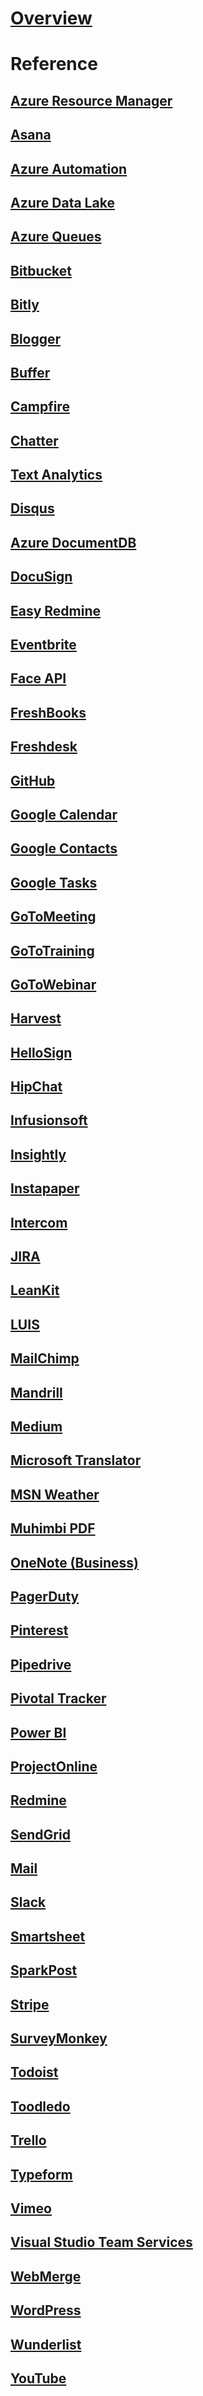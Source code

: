 # [Overview](index.md)

# Reference

## [Azure Resource Manager](ARM/index.md)

## [Asana](Asana/index.md)

## [Azure Automation](AzureAutomation/index.md)

## [Azure Data Lake](AzureDataLake/index.md)

## [Azure Queues](AzureQueues/index.md)

## [Bitbucket](Bitbucket/index.md)

## [Bitly](Bitly/index.md)

## [Blogger](Blogger/index.md)

## [Buffer](Buffer/index.md)

## [Campfire](Campfire/index.md)

## [Chatter](Chatter/index.md)

## [Text Analytics](CognitiveServicesTextAnalytics/index.md)

## [Disqus](Disqus/index.md)

## [Azure DocumentDB](DocumentDB/index.md)

## [DocuSign](DocuSign/index.md)

## [Easy Redmine](EasyRedmine/index.md)

## [Eventbrite](Eventbrite/index.md)

## [Face API](FaceAPI/index.md)

## [FreshBooks](FreshBooks/index.md)

## [Freshdesk](Freshdesk/index.md)

## [GitHub](GitHub/index.md)

## [Google Calendar](GoogleCalendar/index.md)

## [Google Contacts](GoogleContacts/index.md)

## [Google Tasks](GoogleTasks/index.md)

## [GoToMeeting](GoToMeeting/index.md)

## [GoToTraining](GoToTraining/index.md)

## [GoToWebinar](GoToWebinar/index.md)

## [Harvest](Harvest/index.md)

## [HelloSign](HelloSign/index.md)

## [HipChat](HipChat/index.md)

## [Infusionsoft](Infusionsoft/index.md)

## [Insightly](Insightly/index.md)

## [Instapaper](Instapaper/index.md)

## [Intercom](Intercom/index.md)

## [JIRA](JIRA/index.md)

## [LeanKit](LeanKit/index.md)

## [LUIS](LUIS/index.md)

## [MailChimp](MailChimp/index.md)

## [Mandrill](Mandrill/index.md)

## [Medium](Medium/index.md)

## [Microsoft Translator](MicrosoftTranslator/index.md)

## [MSN Weather](MsnWeather/index.md)

## [Muhimbi PDF](Muhimbi/index.md)

## [OneNote (Business)](OneNote/index.md)

## [PagerDuty](PagerDuty/index.md)

## [Pinterest](Pinterest/index.md)

## [Pipedrive](Pipedrive/index.md)

## [Pivotal Tracker](PivotalTracker/index.md)

## [Power BI](PowerBI/index.md)

## [ProjectOnline](ProjectOnline/index.md)

## [Redmine](Redmine/index.md)

## [SendGrid](SendGrid/index.md)

## [Mail](SendMail/index.md)

## [Slack](Slack/index.md)

## [Smartsheet](Smartsheet/index.md)

## [SparkPost](SparkPost/index.md)

## [Stripe](Stripe/index.md)

## [SurveyMonkey](SurveyMonkey/index.md)

## [Todoist](Todoist/index.md)

## [Toodledo](Toodledo/index.md)

## [Trello](Trello/index.md)

## [Typeform](Typeform/index.md)

## [Vimeo](Vimeo/index.md)

## [Visual Studio Team Services](VisualStudioTeamServices/index.md)

## [WebMerge](WebMerge/index.md)

## [WordPress](WordPress/index.md)

## [Wunderlist](Wunderlist/index.md)

## [YouTube](YouTube/index.md)

